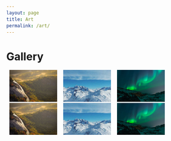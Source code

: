 ```yaml
---
layout: page
title: Art
permalink: /art/
---
```

<style>
.row > .column {
  padding: 0 8px;
}

.row:after {
  content: "";
  display: table;
  clear: both;
}

/* Create four equal columns that floats next to eachother */
.column {
  float: left;
  width: 25%;
}

/* The Modal (background) */
.modal {
  display: none;
  position: fixed;
  z-index: 1;
  padding-top: 100px;
  left: 0;
  top: 0;
  width: 100%;
  height: 100%;
  overflow: auto;
  background-color: black;
}

/* Modal Content */
.modal-content {
  position: relative;
  background-color: #fefefe;
  margin: auto;
  padding: 0;
  width: 90%;
  max-width: 1200px;
}

/* The Close Button */
.close {
  color: white;
  position: absolute;
  top: 10px;
  right: 25px;
  font-size: 35px;
  font-weight: bold;
}

.close:hover,
.close:focus {
  color: #999;
  text-decoration: none;
  cursor: pointer;
}

/* Hide the slides by default */
.mySlides {
  display: none;
}

/* Next & previous buttons */
.prev,
.next {
  cursor: pointer;
  position: absolute;
  top: 50%;
  width: auto;
  padding: 16px;
  margin-top: -50px;
  color: white;
  font-weight: bold;
  font-size: 20px;
  transition: 0.6s ease;
  border-radius: 0 3px 3px 0;
  user-select: none;
  -webkit-user-select: none;
}

/* Position the "next button" to the right */
.next {
  right: 0;
  border-radius: 3px 0 0 3px;
}

/* On hover, add a black background color with a little bit see-through */
.prev:hover,
.next:hover {
  background-color: rgba(0, 0, 0, 0.8);
}

/* Number text (1/3 etc) */
.numbertext {
  color: #f2f2f2;
  font-size: 12px;
  padding: 8px 12px;
  position: absolute;
  top: 0;
}

/* Caption text */
.caption-container {
  text-align: center;
  background-color: black;
  padding: 2px 16px;
  color: white;
}

img.demo {
  opacity: 0.6;
}

.active,
.demo:hover {
  opacity: 1;
}

img.hover-shadow {
  transition: 0.3s;
}

.hover-shadow:hover {
  box-shadow: 0 4px 8px 0 rgba(0, 0, 0, 0.2), 0 6px 20px 0 rgba(0, 0, 0, 0.19);
}
</style>

<h1>Gallery</h1>
<!-- Images used to open the lightbox -->
<div class="row">
  <div class="column">
    <img src="/assets/img_nature.jpg" onclick="openModal();currentSlide(1)" class="hover-shadow">
  </div>
  <div class="column">
    <img src="/assets/img_snow.jpg" onclick="openModal();currentSlide(2)" class="hover-shadow">
  </div>
  <div class="column">
    <img src="/assets/img_lights.jpg" onclick="openModal();currentSlide(3)" class="hover-shadow">
  </div>
</div>
<div class="row">
  <div class="column">
    <img src="/assets/img_nature.jpg" onclick="openModal();currentSlide(1)" class="hover-shadow">
  </div>
  <div class="column">
    <img src="/assets/img_snow.jpg" onclick="openModal();currentSlide(2)" class="hover-shadow">
  </div>
  <div class="column">
    <img src="/assets/img_lights.jpg" onclick="openModal();currentSlide(3)" class="hover-shadow">
  </div>
</div>

<!-- The Modal/Lightbox -->
<div id="myModal" class="modal">
  <span class="close cursor" onclick="closeModal()">&times;</span>
  <div class="modal-content">

    <div class="mySlides">
      <div class="numbertext">1 / 3</div>
      <img src="/assets/img_nature_wide.jpg" style="width:100%">
    </div>

    <div class="mySlides">
      <div class="numbertext">2 / 3</div>
      <img src="/assets/img_snow_wide.jpg" style="width:100%">
    </div>

    <div class="mySlides">
      <div class="numbertext">3 / 3</div>
      <img src="/assets/img_lights_wide.jpg" style="width:100%">
    </div>


    <!-- Next/previous controls -->
    <a class="prev" onclick="plusSlides(-1)">&#10094;</a>
    <a class="next" onclick="plusSlides(1)">&#10095;</a>

    <!-- Caption text -->
    <div class="caption-container">
      <p id="caption"></p>
    </div>

    <!-- Thumbnail image controls -->
    <div class="column">
      <img class="demo" src="/assets/img_nature.jpg" onclick="currentSlide(1)" alt="Nature">
    </div>

    <div class="column">
      <img class="demo" src="/assets/img_snow.jpg" onclick="currentSlide(2)" alt="Snow">
    </div>

    <div class="column">
      <img class="demo" src="/assets/img_lights.jpg" onclick="currentSlide(3)" alt="Lights">
    </div>

  </div>
</div>

<script>
// Open the Modal
function openModal() {
  document.getElementById('myModal').style.display = "block";
}

// Close the Modal
function closeModal() {
  document.getElementById('myModal').style.display = "none";
}

var slideIndex = 1;
showSlides(slideIndex);

// Next/previous controls
function plusSlides(n) {
  showSlides(slideIndex += n);
}

// Thumbnail image controls
function currentSlide(n) {
  showSlides(slideIndex = n);
}

function showSlides(n) {
  var i;
  var slides = document.getElementsByClassName("mySlides");
  var dots = document.getElementsByClassName("demo");
  var captionText = document.getElementById("caption");
  if (n > slides.length) {slideIndex = 1}
  if (n < 1) {slideIndex = slides.length}
  for (i = 0; i < slides.length; i++) {
    slides[i].style.display = "none";
  }
  for (i = 0; i < dots.length; i++) {
    dots[i].className = dots[i].className.replace(" active", "");
  }
  slides[slideIndex-1].style.display = "block";
  dots[slideIndex-1].className += " active";
  captionText.innerHTML = dots[slideIndex-1].alt;
}
</script>
